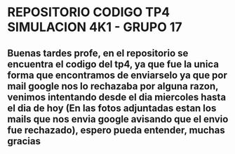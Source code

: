 <h1>
  REPOSITORIO CODIGO TP4 SIMULACION 4K1 - GRUPO 17
</h1>
<H2>
  Buenas tardes profe, en el repositorio se encuentra el codigo del tp4, ya que fue la unica forma que encontramos de enviarselo ya que por mail google nos lo rechazaba por alguna razon,
  venimos intentando desde el dia miercoles hasta el dia de hoy (En las fotos adjuntadas estan los mails que nos envia google avisando que el envio fue rechazado), espero pueda entender, muchas gracias
</H2>
